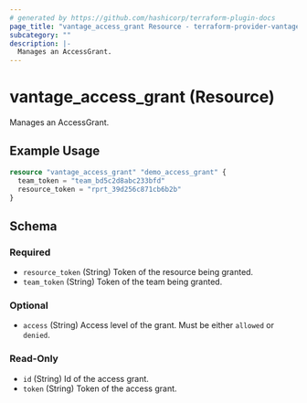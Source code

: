 ```yaml
---
# generated by https://github.com/hashicorp/terraform-plugin-docs
page_title: "vantage_access_grant Resource - terraform-provider-vantage"
subcategory: ""
description: |-
  Manages an AccessGrant.
---
```


# vantage_access_grant (Resource)

Manages an AccessGrant.

## Example Usage

```terraform
resource "vantage_access_grant" "demo_access_grant" {
  team_token = "team_bd5c2d8abc233bfd"
  resource_token = "rprt_39d256c871cb6b2b"
}
```

<!-- schema generated by tfplugindocs -->
## Schema

### Required

- `resource_token` (String) Token of the resource being granted.
- `team_token` (String) Token of the team being granted.

### Optional

- `access` (String) Access level of the grant. Must be either `allowed` or `denied`.

### Read-Only

- `id` (String) Id of the access grant.
- `token` (String) Token of the access grant.


